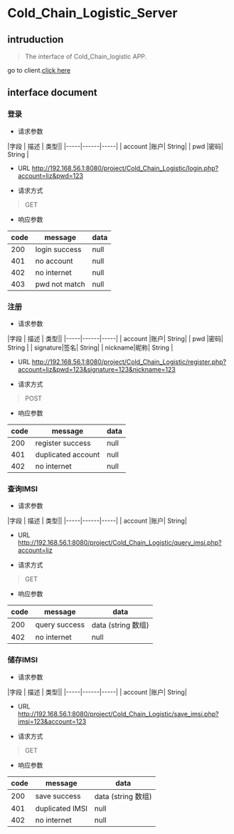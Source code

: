 
# Cold_Chain_Logistic_Server
## intruduction
> The interface of Cold_Chain_logistic APP.

go to client.[click here](https://github.com/LizYang13/Cold_Chain_logistic)

## interface document
###  登录
- 请求参数

|字段  | 描述 | 类型||
|-----|------|-----|
| account  |账户| String|
| pwd  |密码| String | 

- URL
http://192.168.56.1:8080/project/Cold_Chain_Logistic/login.php?account=liz&pwd=123

- 请求方式

> GET

- 响应参数

| code| message| data |
|-----|------|-----|
| 200 | login success| null |
| 401 | no account  | null |
| 402 | no internet | null |
| 403 |  pwd not match | null |


### 注册
- 请求参数

|字段  | 描述 | 类型||
|-----|------|-----|
| account  |账户| String|
| pwd  |密码| String | 
| signature|签名| String|
| nickname|昵称| String | 


- URL
http://192.168.56.1:8080/project/Cold_Chain_Logistic/register.php?account=liz&pwd=123&signature=123&nickname=123

- 请求方式
> POST

- 响应参数

| code | message| data |
|-----|------|-----|
| 200| register success| null |
| 401| duplicated account| null |
| 402 | no internet | null |

### 查询IMSI
- 请求参数

|字段  | 描述 | 类型||
|-----|------|-----|
| account  |账户| String|


- URL
http://192.168.56.1:8080/project/Cold_Chain_Logistic/query_imsi.php?account=liz

- 请求方式
> GET

- 响应参数

| code | message| data |
|-----|------|-----|
| 200| query success| data (string 数组)|
| 402 | no internet | null |

### 储存IMSI
- 请求参数

|字段  | 描述 | 类型||
|-----|------|-----|
| account  |账户| String|


- URL
http://192.168.56.1:8080/project/Cold_Chain_Logistic/save_imsi.php?imsi=123&account=123

- 请求方式
>GET

- 响应参数

| code | message| data |
|-----|------|-----|
| 200| save success| data (string 数组) |
| 401 | duplicated  IMSI| null |
| 402 | no internet | null |



